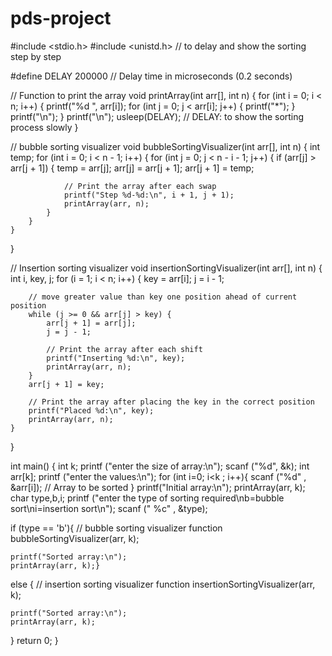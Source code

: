 # pds-project
#include <stdio.h>
#include <unistd.h>  // to delay and show the sorting step by step

#define DELAY 200000  // Delay time in microseconds (0.2 seconds)

// Function to print the array
void printArray(int arr[], int n) {
    for (int i = 0; i < n; i++) {
        printf("%d ", arr[i]);
        for (int j = 0; j < arr[i]; j++) {
            printf("*");
        }
        printf("\n");
    }
    printf("\n");
    usleep(DELAY);  // DELAY: to show the sorting process slowly
}


// bubble sorting visualizer 
void bubbleSortingVisualizer(int arr[], int n) {
    int temp;
    for (int i = 0; i < n - 1; i++) {
        for (int j = 0; j < n - i - 1; j++) {
            if (arr[j] > arr[j + 1]) {
                temp = arr[j];
                arr[j] = arr[j + 1];
                arr[j + 1] = temp;
                
                // Print the array after each swap
                printf("Step %d-%d:\n", i + 1, j + 1);
                printArray(arr, n);
            }
        }
    }
}


// Insertion sorting visualizer
void insertionSortingVisualizer(int arr[], int n) {
    int i, key, j;
    for (i = 1; i < n; i++) {
        key = arr[i];
        j = i - 1;

        // move greater value than key one position ahead of current position 
        while (j >= 0 && arr[j] > key) {
            arr[j + 1] = arr[j];
            j = j - 1;

            // Print the array after each shift
            printf("Inserting %d:\n", key);
            printArray(arr, n);
        }
        arr[j + 1] = key;

        // Print the array after placing the key in the correct position
        printf("Placed %d:\n", key);
        printArray(arr, n);
    }
}

int main() {
    int k;
    printf ("enter the size of array:\n");
    scanf ("%d", &k);
    int arr[k];
    printf ("enter the values:\n");
    for (int i=0; i<k ; i++){
    scanf ("%d" , &arr[i]); // Array to be sorted
}
    printf("Initial array:\n");
    printArray(arr, k);
    char type,b,i;
    printf ("enter the type of sorting required\nb=bubble sort\ni=insertion sort\n");
    scanf (" %c" , &type);
    
if (type == 'b'){
    // bubble sorting visualizer function
    bubbleSortingVisualizer(arr, k);

    printf("Sorted array:\n");
    printArray(arr, k);}
else {
 // insertion sorting visualizer function
    insertionSortingVisualizer(arr, k);

    printf("Sorted array:\n");
    printArray(arr, k);
}
    return 0;
}
